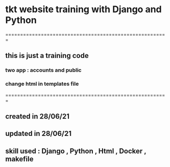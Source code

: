 # tkt website training with Django and Python 

======================================================= 
 
## this is just a training code 
### two app : accounts and public  
### change html in templates file 

======================================================= 

## created in 28/06/21  
## updated in 28/06/21 
## skill used : Django , Python , Html , Docker , makefile 

